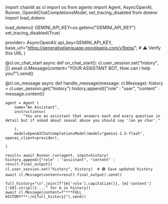 import chainlit as cl
import os
from agents import Agent, AsyncOpenAI, Runner, OpenAIChatCompletionsModel, set_tracing_disabled
from dotenv import load_dotenv

load_dotenv()
GEMINI_API_KEY=os.getenv("GEMINI_API_KEY")
set_tracing_disabled(True)

provider= AsyncOpenAI(
    api_key=GEMINI_API_KEY,
    base_url="https://generativelanguage.googleapis.com/v1beta/",  # ⚠️ Verify this URL
)

@cl.on_chat_start
async def on_chat_start():
    cl.user_session.set("history", [])
    await cl.Message(content="YOUR ASSISTANT BOT, How can i help you?").send()

@cl.on_message
async def handle_message(message: cl.Message):
    history = cl.user_session.get("history")
    history.append({"role" : "user", "content" : message.content})


    agent = Agent (
        name="An Assistant",
        instructions=(
            "You are an assistant that answers each and every question in detail but if asked about sexual abuse you should say 'lan pe char'."
        
        ),
        model=OpenAIChatCompletionsModel(model="gemini-1.5-flash", openai_client=provider),

    )

    result= await Runner.run(agent, input=history)
    history.append({"role" : "assistant", "content" : result.final_output})
    cl.user_session.set("history", history)  # 🟢 Save updated history
    await cl.Message(content=result.final_output).send()

    full_history="\n".join([f"{m['role'].capitalize()}, {m['content'][:50].strip()}...." for m in history])
    await cl.Message(content=f"***FULL HISTORY***:/n{full_history}").send()


